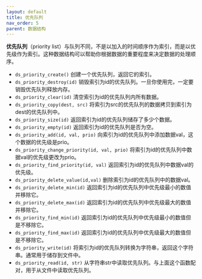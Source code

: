 ```yaml
---
layout: default
title: 优先队列
nav_order: 5
parent: 数据结构
---
```


**优先队列**（priority list）与队列不同，不是以加入的时间顺序作为索引，而是以优先级作为索引。这种数据结构可以帮助你根据数据的重要程度来决定数据的处理顺序。

* `ds_priority_create()` 创建一个优先队列，返回它的索引。
* `ds_priority_destroy(id)` 销毁索引为id的优先队列。一旦你使用完，一定要销毁优先队列释放内存。
* `ds_priority_clear(id)` 清空索引为id的优先队列内所有数据。
* `ds_priority_copy(dest, src)` 将索引为src的优先队列的数据拷贝到索引为dest的优先队列中。
* `ds_priority_size(id)` 返回索引为id的优先队列储存了多少个数据。
* `ds_priority_empty(id)` 返回索引为id的优先队列是否为空。
* `ds_priority_add(id, val, prio)` 向索引为id的优先队列中添加数据val，这个数据的优先级是prio。
* `ds_priority_change_priority(id, val, prio)` 将索引为id的优先队列中数据val的优先级更改为prio。
* `ds_priority_find_priority(id, val)` 返回索引为id的优先队列中数据val的优先级。
* `ds_priority_delete_value(id,val)` 删除索引为id的优先队列中的数据val。
* `ds_priority_delete_min(id)` 返回索引为id的优先队列中优先级最小的数值并移除它。
* `ds_priority_delete_max(id)` 返回索引为id的优先队列中优先级最大的数值并移除它。
* `ds_priority_find_min(id)`  返回索引为id的优先队列中优先级最小的数值但是不移除它。
* `ds_priority_find_max(id)`  返回索引为id的优先队列中优先级最大的数值但是不移除它。
* `ds_priority_write(id)` 将索引为id的优先队列转换为字符串，返回这个字符串。通常用于储存到文件中。
* `ds_priority_read(id, str)` 从字符串str中读取优先队列。与上面这个函数配对，用于从文件中读取优先队列。
